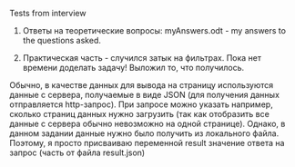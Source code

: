 Tests from interview

1) Ответы на теоретические вопросы:
myAnswers.odt - my answers to the questions asked.

2) Практическая часть - случился затык на фильтрах. Пока нет времени доделать задачу! Выложил то, что получилось.

Обычно, в качестве данных для вывода на страницу используются данные с сервера, получаемые в виде JSON (для получения данных отправляется http-запрос). При запросе можно указать например, сколько страниц данных нужно загрузить (так как отобразить все данные с сервера обычно невозможно на одной странице).  Однако, в данном задании данные нужно было получить из локального файла. Поэтому, я просто присваиваю переменной result значение ответа на запрос (часть от файла result.json)
